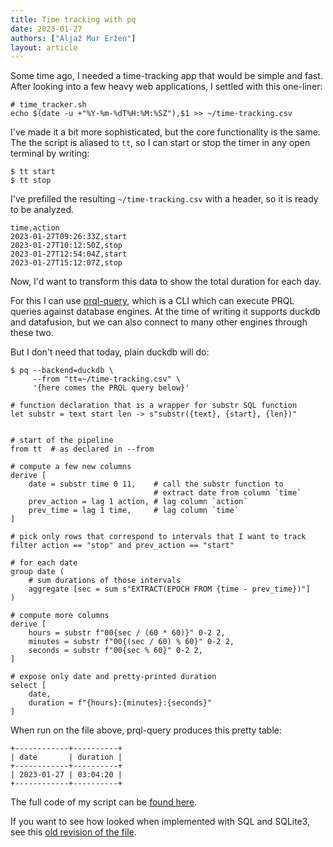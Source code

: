```yaml
---
title: Time tracking with pq
date: 2023-01-27
authors: ["Aljaž Mur Eržen"]
layout: article
---
```


Some time ago, I needed a time-tracking app that would be simple and fast. After
looking into a few heavy web applications, I settled with this one-liner:

```
# time_tracker.sh
echo $(date -u +"%Y-%m-%dT%H:%M:%SZ"),$1 >> ~/time-tracking.csv
```

I've made it a bit more sophisticated, but the core functionality is the same.
The the script is aliased to `tt`, so I can start or stop the timer in any open
terminal by writing:

```
$ tt start
$ tt stop
```

I've prefilled the resulting `~/time-tracking.csv` with a header, so it is ready
to be analyzed.

```
time,action
2023-01-27T09:26:33Z,start
2023-01-27T10:12:50Z,stop
2023-01-27T12:54:04Z,start
2023-01-27T15:12:07Z,stop
```

Now, I'd want to transform this data to show the total duration for each day.

For this I can use [prql-query](https://github.com/PRQL/prql-query), which is a
CLI which can execute PRQL queries against database engines. At the time of
writing it supports duckdb and datafusion, but we can also connect to many other
engines through these two.

But I don't need that today, plain duckdb will do:

```
$ pq --backend=duckdb \
     --from "tt=~/time-tracking.csv" \
     '{here comes the PRQL query below}'
```

```prql
# function declaration that is a wrapper for substr SQL function
let substr = text start len -> s"substr({text}, {start}, {len})"


# start of the pipeline
from tt  # as declared in --from

# compute a few new columns
derive [
    date = substr time 0 11,    # call the substr function to
                                # extract date from column `time`
    prev_action = lag 1 action, # lag column `action`
    prev_time = lag 1 time,     # lag column `time`
]

# pick only rows that correspond to intervals that I want to track
filter action == "stop" and prev_action == "start"

# for each date
group date (
    # sum durations of those intervals
    aggregate [sec = sum s"EXTRACT(EPOCH FROM {time - prev_time})"]
)

# compute more columns
derive [
    hours = substr f"00{sec / (60 * 60)}" 0-2 2,
    minutes = substr f"00{(sec / 60) % 60}" 0-2 2,
    seconds = substr f"00{sec % 60}" 0-2 2,
]

# expose only date and pretty-printed duration
select [
    date,
    duration = f"{hours}:{minutes}:{seconds}"
]
```

When run on the file above, prql-query produces this pretty table:

```
+------------+----------+
| date       | duration |
+------------+----------+
| 2023-01-27 | 03:04:20 |
+------------+----------+
```

The full code of my script can be
[found here](https://github.com/aljazerzen/dotfiles/blob/aebe07e90b5dc86b3974946ded921bdee22e95e8/scripts/tt).

If you want to see how looked when implemented with SQL and SQLite3, see this
[old revision of the file](https://github.com/aljazerzen/dotfiles/blob/fe732ec72e4f4066bfe19041e7d71685dbf69184/scripts/tt).
